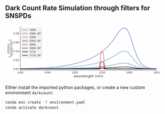 
## Dark Count Rate Simulation through filters for SNSPDs

<!-- put in the image  -->
<p align="center">
  <img src="./figs/SimFinal.svg" width="500" />
</p>


Either install the imported python packages, or create a new custom environment `darkcount`:

```bash
conda env create -f environment.yaml
conda activate darkcount
```